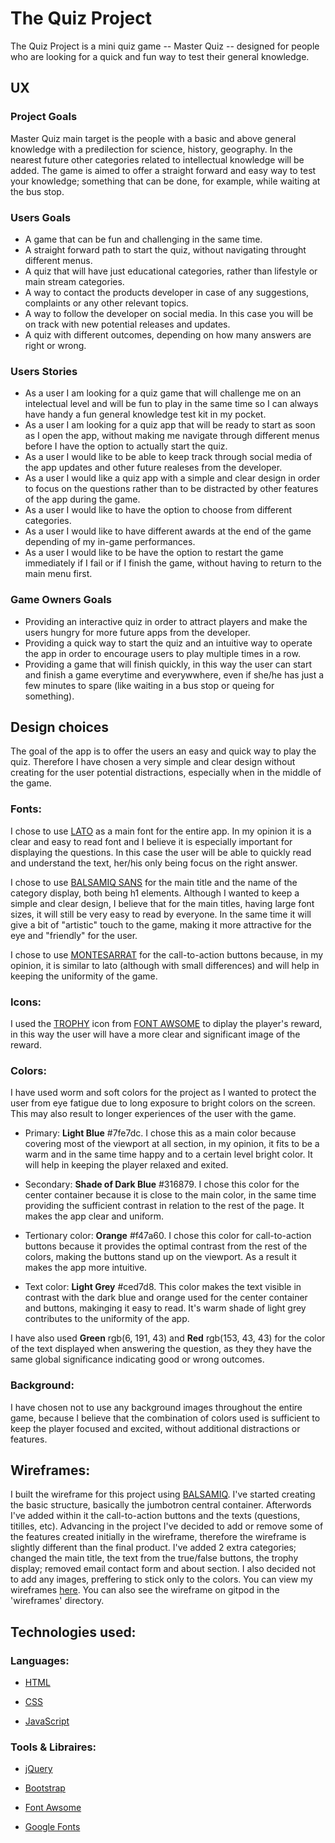 # The Quiz Project 

The Quiz Project is a mini quiz game -- Master Quiz -- designed for people who are looking for a quick and fun way to test their general knowledge.

## UX

### Project Goals
 
Master Quiz main target is the people with a basic and above general knowledge with a predilection for science, history, geography. In the nearest future other categories related to intellectual knowledge will be added. The game is aimed to offer a straight forward and easy way to test your knowledge; something that can be done, for example, while waiting at the bus stop.

### Users Goals

* A game that can be fun and challenging in the same time.
* A straight forward path to start the quiz, without navigating throught different menus.
* A quiz that will have just educational categories, rather than lifestyle or main stream categories.
* A way to contact the products developer in case of any suggestions, complaints or any other relevant topics. 
* A way to follow the developer on social media. In this case you will be on track with new potential releases and updates.
* A quiz with different outcomes, depending on how many answers are right or wrong.

### Users Stories  

* As a user I am looking for a quiz game that will challenge me on an intelectual level and will be fun to play in the same time so I can always have handy a fun general knowledge test kit in my pocket.
* As a user I am looking for a quiz app that will be ready to start as soon as I open the app, without making me navigate through different menus before I have the option to actually start the quiz.
* As a user I would like to be able to keep track through social media of the app updates and other future realeses from the developer.
* As a user I would like a quiz app with a simple and clear design in order to focus on the questions rather than to be distracted by other features of the app during the game.
* As a user I would like to have the option to choose from different categories.
* As a user I would like to have different awards at the end of the game depending of my in-game performances.
* As a user I would like to be have the option to restart the game immediately if I fail or if I finish the game, without having to return to the main menu first.

### Game Owners Goals

* Providing an interactive quiz in order to attract players and make the users hungry for more future apps from the developer.
* Providing a quick way to start the quiz and an intuitive way to operate the app in order to encourage users to play multiple times in a row.
* Providing a game that will finish quickly, in this way the user can start and finish a game everytime and everywwhere, even if she/he has just a few minutes to spare (like waiting in a bus stop or queing for something).

## Design choices 

The goal of the app is to offer the users an easy and quick way to play the quiz. Therefore I have chosen a very simple and clear design without creating for the user potential distractions, especially when in the middle of the game.

### Fonts:
I chose to use [LATO](https://fonts.google.com/specimen/Lato?query=lato) as a main font for the entire app. In my opinion it is a clear and easy to read font and I believe it is especially important for displaying the questions. In this case the user will be able to quickly read and understand the text, her/his only being focus on the right answer.

I chose to use [BALSAMIQ SANS](https://fonts.google.com/specimen/Balsamiq+Sans?query=balsamiq) for the main title and the name of the category display, both being h1 elements. Although I wanted to keep a simple and clear design, I believe that for the main titles, having large font sizes, it will still be very easy to read by everyone. In the same time it will give a bit of "artistic" touch  to the game, making it more attractive for the eye and "friendly" for the user.

I chose to use [MONTESARRAT](https://fonts.google.com/specimen/Montserrat?query=montserrat) for the call-to-action buttons because, in my opinion, it is similar to lato (although with small differences) and will help in keeping the uniformity of the game.

### Icons: 

I used the [TROPHY](https://fontawesome.com/icons/trophy?style=solid) icon from [FONT AWSOME](https://fontawesome.com/) to diplay the player's reward, in this way the user will have a more clear and significant image of the reward.

### Colors:

I have used worm and soft colors for the project as I wanted to protect the user from eye fatigue due to long exposure to bright colors on the screen. This may also result to longer experiences of the user with the game.

* Primary: **Light Blue** #7fe7dc. I chose this as a main color because covering most of the viewport at all section, in my opinion, it fits to be a warm and in the same time happy and to a certain level bright color. It will help in keeping the player relaxed and exited.

* Secondary: **Shade of Dark Blue** #316879. I chose this color for the center container because it is close to the main color, in the same time providing the sufficient contrast in relation to the rest of the page. It makes the app clear and uniform.

* Tertionary color: **Orange** #f47a60. I chose this color for call-to-action buttons because it provides the optimal contrast from the rest of the colors, making the buttons stand up on the viewport. As a result it makes the app more intuitive.

* Text color: **Light Grey** #ced7d8. This color makes the text visible in contrast with the dark blue and orange used for the center container and buttons, makinging it easy to read. It's warm shade of light grey contributes to the uniformity of the app.

I have also used **Green** rgb(6, 191, 43) and **Red** rgb(153, 43, 43) for the color of the text displayed when answering the question, as they they have the same global significance indicating good or wrong outcomes.

### Background:

I have chosen not to use any background images throughout the entire game, because I believe that the combination of colors used is sufficient to keep the player focused and excited, without additional distractions or features.

## Wireframes:

I built the wireframe for this project using [BALSAMIQ](https://balsamiq.com/). I've started creating the basic structure, basically the jumbotron central container. Afterwords I've added within it the call-to-action buttons and the texts (questions, titilles, etc). Advancing in the project I've decided to add or remove some of the features created initially in the wireframe, therefore the wireframe is slightly different than the final product. I've added 2 extra categories; changed the main title, the text from the true/false buttons, the trophy display; removed email contact form and about section. I also decided not to add any images, preffering to stick only to the colors. You can view my wireframes [here](https://github.com/Astig-1982/The-Quiz-Project/blob/master/wireframes/The%20Quiz%20Project.pdf). You can also see the wireframe on gitpod in the 'wireframes' directory. 

## Technologies used:

### Languages:

* [HTML](https://developer.mozilla.org/en-US/docs/Web/HTML)

* [CSS](https://developer.mozilla.org/en-US/docs/Web/CSS)

* [JavaScript](https://www.javascript.com/)

### Tools & Libraires:

* [jQuery](https://jquery.com/)

* [Bootstrap](https://getbootstrap.com/)

* [Font Awsome](https://fontawesome.com/)

* [Google Fonts](https://fonts.google.com/)
